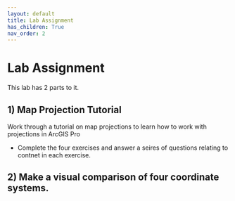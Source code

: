 ```yaml
---
layout: default
title: Lab Assignment
has_children: True
nav_order: 2
---
```


# Lab Assignment

This lab has 2 parts to it.

## 1) Map Projection Tutorial

Work through a tutorial on map projections to learn how to work with projections in ArcGIS Pro

* Complete the four exercises and answer a seires of questions relating to contnet in each exercise.

## 2) Make a visual comparison of four coordinate systems.






